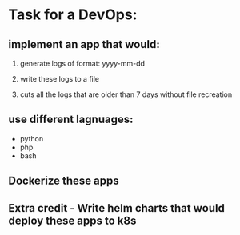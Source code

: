 
# Task for a DevOps: 

## implement an app that would:

1) generate logs of format:
yyyy-mm-dd <log message>

2) write these logs to a file

3) cuts all the logs that are older than 7 days without file recreation

## use different lagnuages:  
- python 
- php 
- bash 

## Dockerize these apps

## Extra credit - Write helm charts that would deploy these apps to k8s


